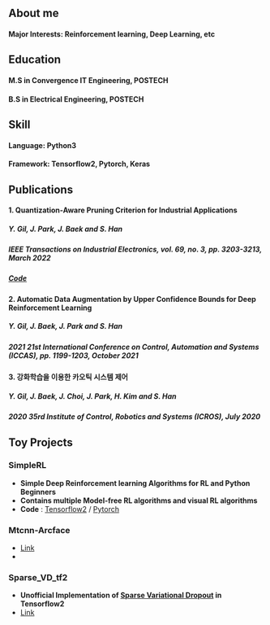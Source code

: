 ## About me
#### Major Interests: Reinforcement learning, Deep Learning, etc

## Education
#### M.S in Convergence IT Engineering, POSTECH 
#### B.S in Electrical Engineering, POSTECH 

## Skill
#### Language: Python3
#### Framework: Tensorflow2, Pytorch, Keras

## Publications

#### 1. Quantization-Aware Pruning Criterion for Industrial Applications
 ##### **Y. Gil**, J. Park, J. Baek and S. Han
 ##### _IEEE Transactions on Industrial Electronics_, vol. 69, no. 3, pp. 3203-3213, March 2022
 ##### [Code](https://github.com/Cerphilly/UVNQ_tf2)
  
#### 2. Automatic Data Augmentation by Upper Confidence Bounds for Deep Reinforcement Learning
  ##### **Y. Gil**, J. Baek, J. Park and S. Han
  ##### _2021 21st International Conference on Control, Automation and Systems (ICCAS)_, pp. 1199-1203, October 2021
  
#### 3. 강화학습을 이용한 카오틱 시스템 제어
  ##### **Y. Gil**, J. Baek, J. Choi, J. Park, H. Kim and S. Han
  ##### _2020 35rd Institute of Control, Robotics and Systems (ICROS)_, July 2020

## Toy Projects

### SimpleRL
- **Simple Deep Reinforcement learning Algorithms for RL and Python Beginners**
- **Contains multiple Model-free RL algorithms and visual RL algorithms** 
- **Code** : [Tensorflow2](https://github.com/Cerphilly/SimpleRL) / [Pytorch](https://github.com/Cerphilly/cocelRL)

### Mtcnn-Arcface
- [Link](https://github.com/Cerphilly/mtcnn-arcface)
- 
### Sparse_VD_tf2
- **Unofficial Implementation of [Sparse Variational Dropout](https://arxiv.org/abs/1701.05369) in Tensorflow2**
- [Link](https://github.com/Cerphilly/Sparse_VD_tf2)



